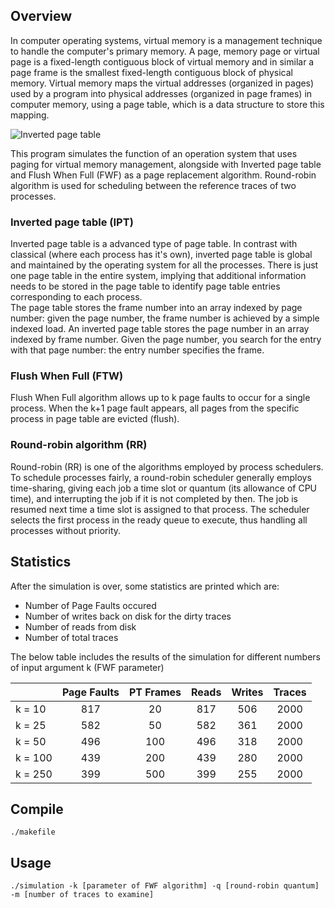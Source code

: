 
## Overview

In computer operating systems, virtual memory is a management technique to handle the computer's primary memory. A page, memory page or virtual page is a fixed-length contiguous block of virtual memory and in similar a page frame is the smallest fixed-length contiguous block of physical memory. Virtual memory maps the virtual addresses (organized in pages) used by a program into physical addresses (organized in page frames) in computer memory, using a page table, which is a data structure to store this mapping.


![Inverted page table](https://github.com/chanioxaris/virtual-memory/blob/master/img/IPT.png)

This program simulates the function of an operation system that uses paging for virtual memory management, alongside with Inverted page table and Flush When Full (FWF) as a page replacement algorithm. Round-robin algorithm is used for scheduling between the reference traces of two processes.

### Inverted page table (IPT)

Inverted page table is a advanced type of page table. In contrast with classical (where each process has it's own), inverted page table is global and maintained by the operating system for all the processes. There is just one page table in the entire system, implying that additional information needs to be stored in the page table to identify page table entries corresponding to each process. 
<br />
The page table stores the frame number into an array indexed by page number: given the page number, the frame number is achieved by a simple indexed load. An inverted page table stores the page number in an array indexed by frame number. Given the page number, you search for the entry with that page number: the entry number specifies the frame.


### Flush When Full (FTW)

Flush When Full algorithm allows up to k page faults to occur for a single process. When the k+1 page fault appears, all pages from the specific process in page table are evicted (flush).


### Round-robin algorithm (RR)
Round-robin (RR) is one of the algorithms employed by process schedulers. To schedule processes fairly, a round-robin scheduler generally employs time-sharing, giving each job a time slot or quantum (its allowance of CPU time), and interrupting the job if it is not completed by then. The job is resumed next time a time slot is assigned to that process. The scheduler selects the first process in the ready queue to execute, thus handling all processes without priority.


## Statistics

After the simulation is over, some statistics are printed which are: 
- Number of Page Faults occured 
- Number of writes back on disk for the dirty traces 
- Number of reads from disk
- Number of total traces 

The below table includes the results of the simulation for different numbers of input argument k (FWF parameter)

|         | Page Faults | PT Frames  | Reads | Writes | Traces | 
| :------ | :---------: | :--------: | :---: | :----: | :----: |
| k = 10  |     817     |     20     |  817  |   506  |  2000  |
| k = 25  |     582     |     50     |  582  |   361  |  2000  |  
| k = 50  |     496     |     100    |  496  |   318  |  2000  |  
| k = 100 |     439     |     200    |  439  |   280  |  2000  |  
| k = 250 |     399     |     500    |  399  |   255  |  2000  |  


## Compile

`./makefile`

## Usage

`./simulation -k [parameter of FWF algorithm] -q [round-robin quantum] -m [number of traces to examine]`
